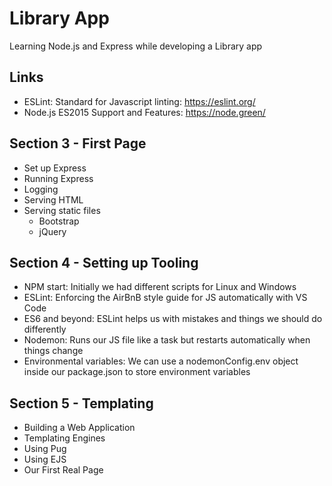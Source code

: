 # Library App

Learning Node.js and Express while developing a Library app

## Links

- ESLint: Standard for Javascript linting: https://eslint.org/
- Node.js ES2015 Support and Features: https://node.green/

## Section 3 - First Page

- Set up Express
- Running Express
- Logging
- Serving HTML
- Serving static files
  - Bootstrap
  - jQuery

## Section 4 - Setting up Tooling

- NPM start: Initially we had different scripts for Linux and Windows
- ESLint: Enforcing the AirBnB style guide for JS automatically with VS Code
- ES6 and beyond: ESLint helps us with mistakes and things we should do differently
- Nodemon: Runs our JS file like a task but restarts automatically when things change
- Environmental variables: We can use a nodemonConfig.env object inside our package.json to store environment variables

## Section 5 - Templating

- Building a Web Application
- Templating Engines
- Using Pug
- Using EJS
- Our First Real Page
